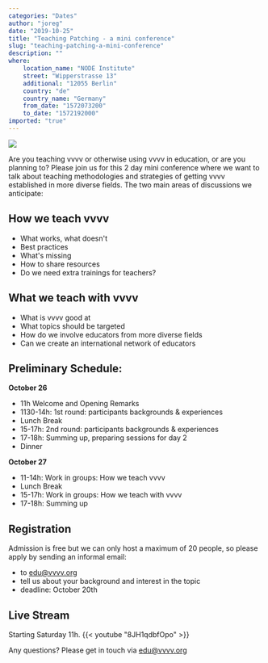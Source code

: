 ```yaml
---
categories: "Dates"
author: "joreg"
date: "2019-10-25"
title: "Teaching Patching - a mini conference"
slug: "teaching-patching-a-mini-conference"
description: ""
where: 
    location_name: "NODE Institute"
    street: "Wipperstrasse 13"
    additional: "12055 Berlin"
    country: "de"
    country_name: "Germany"
    from_date: "1572073200"
    to_date: "1572192000"
imported: "true"
---
```



![](TeachingPatching3.png)

Are you teaching vvvv or otherwise using vvvv in education, or are you planning to? Please join us for this 2 day mini conference where we want to talk about teaching methodologies and strategies of getting vvvv established in more diverse fields. The two main areas of discussions we anticipate:

<!--{SPLIT()}-->
## How we teach vvvv
- What works, what doesn't
- Best practices
- What's missing
- How to share resources
- Do we need extra trainings for teachers?
<!--~~~-->
## What we teach with vvvv
- What is vvvv good at
- What topics should be targeted
- How do we involve educators from more diverse fields
- Can we create an international network of educators
<!--{SPLIT}-->

## Preliminary Schedule:
<!--{SPLIT()}-->
**October 26**
* 11h Welcome and Opening Remarks
* 1130-14h: 1st round: participants backgrounds & experiences
* Lunch Break
* 15-17h: 2nd round: participants backgrounds & experiences
* 17-18h: Summing up, preparing sessions for day 2
* Dinner
<!--~~~-->
**October 27**
* 11-14h: Work in groups: How we teach vvvv
* Lunch Break
* 15-17h: Work in groups: How we teach with vvvv
* 17-18h: Summing up
<!--{SPLIT}-->

## Registration
Admission is free but we can only host a maximum of 20 people, so please apply by sending an informal email:
* to edu@vvvv.org 
* tell us about your background and interest in the topic
* deadline: October 20th

## Live Stream
Starting Saturday 11h.
{{< youtube "8JH1qdbfOpo" >}}


Any questions?
Please get in touch via edu@vvvv.org